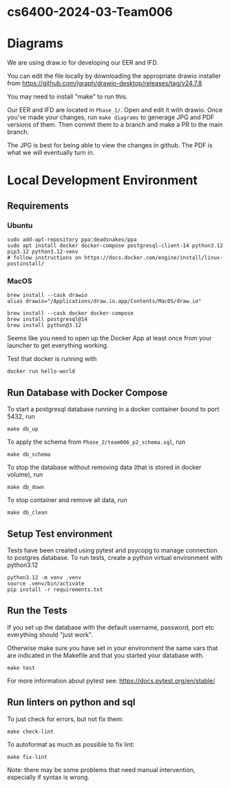 # cs6400-2024-03-Team006

# Diagrams
We are using draw.io for developing our EER and IFD.

You can edit the file locally by downloading the appropriate drawio installer from https://github.com/jgraph/drawio-desktop/releases/tag/v24.7.8

You may need to install "make" to run this.

Our EER and IFD are located in `Phase_1/`.
Open and edit it with drawio.
Once you've made your changes, run `make diagrams` to generage JPG and PDF versions of them.
Then commit them to a branch and make a PR to the main branch.

The JPG is best for being able to view the changes in github. The PDF is what we will eventually turn in.



# Local Development Environment

## Requirements
### Ubuntu
```
sudo add-apt-repository ppa:deadsnakes/ppa
sudo apt install docker docker-compose postgresql-client-14 python3.12 pip3.12 python3.12-venv
# follow instructions on https://docs.docker.com/engine/install/linux-postinstall/
```

### MacOS
```
brew install --cask drawio
alias drawio="/Applications/draw.io.app/Contents/MacOS/draw.io"

brew install --cask docker docker-compose
brew install postgresql@14
brew install python@3.12
```

Seems like you need to open up the Docker App at least once from your launcher to get everything working.

Test that docker is running with
```
docker run hello-world
```

## Run Database with Docker Compose
To start a postgresql database running in a docker container bound to port 5432, run
```
make db_up
```

To apply the schema from `Phase_2/team006_p2_schema.sql`, run
```
make db_schema
```


To stop the database without removing data (that is stored in docker volume), run
```
make db_down
```

To stop container and remove all data, run
```
make db_clean
```

## Setup Test environment

Tests have been created using pytest and psycopg to manage connection to
postgres database.  To run tests, create a python virtual environment with
python3.12

```
python3.12 -m venv .venv
source .venv/bin/activate
pip install -r requirements.txt
```

## Run the Tests
If you set up the database with the default username, password, port etc
everything should "just work".

Otherwise make sure you have set in your environment the same vars that are
indicated in the Makefile and that you started your database with.

```
make test
```

For more information about pytest see: https://docs.pytest.org/en/stable/

## Run linters on python and sql
To just check for errors, but not fix them:

```
make check-lint
```

To autoformat as much as possible to fix lint:
```
make fix-lint
```

Note: there may be some problems that need manual intervention, especially if syntax is wrong.
